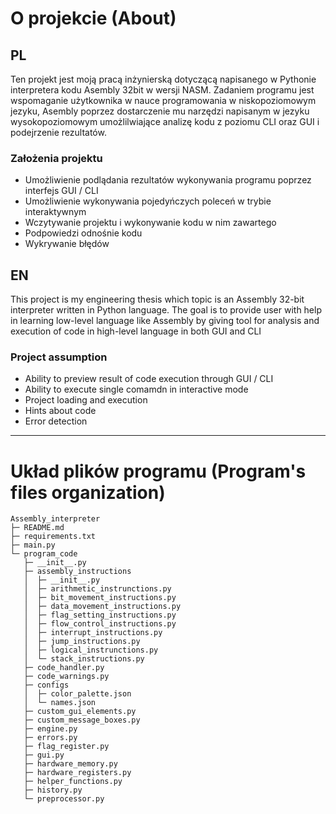 
# O projekcie (About)
## PL
Ten projekt jest moją pracą inżynierską dotyczącą napisanego w Pythonie interpretera kodu Asembly 32bit w wersji NASM. Zadaniem programu jest wspomaganie użytkownika w nauce programowania w niskopoziomowym jezyku, Asembly poprzez dostarczenie mu narzędzi napisanym w jezyku wysokopoziomowym umożlilwiające analizę kodu z poziomu CLI oraz GUI i podejrzenie rezultatów.

### Założenia projektu
- Umożliwienie podlądania rezultatów wykonywania programu poprzez interfejs GUI / CLI
- Umożliwienie wykonywania pojedyńczych poleceń w trybie interaktywnym
- Wczytywanie projektu i wykonywanie kodu w nim zawartego
- Podpowiedzi odnośnie kodu
- Wykrywanie błędów

## EN
This project is my engineering thesis which topic is an Assembly 32-bit interpreter written in Python language. The goal is to provide user with help in learning low-level language like Assembly by giving tool for analysis and execution of code in high-level language in both GUI and CLI

### Project assumption
- Ability to preview result of code execution through GUI / CLI
- Ability to execute single comamdn in interactive mode
- Project loading and execution
- Hints about code
- Error detection

-------

# Układ plików programu (Program's files organization)

```
Assembly_interpreter
├─ README.md
├─ requirements.txt
├─ main.py
└─ program_code
   ├─ __init__.py
   ├─ assembly_instructions
   │  ├─ __init__.py
   │  ├─ arithmetic_instrunctions.py
   │  ├─ bit_movement_instructions.py
   │  ├─ data_movement_instructions.py
   │  ├─ flag_setting_instructions.py
   │  ├─ flow_control_instructions.py
   │  ├─ interrupt_instructions.py
   │  ├─ jump_instructions.py
   │  ├─ logical_instrunctions.py
   │  └─ stack_instructions.py
   ├─ code_handler.py
   ├─ code_warnings.py
   ├─ configs
   │  ├─ color_palette.json
   │  └─ names.json
   ├─ custom_gui_elements.py
   ├─ custom_message_boxes.py
   ├─ engine.py
   ├─ errors.py
   ├─ flag_register.py
   ├─ gui.py
   ├─ hardware_memory.py
   ├─ hardware_registers.py
   ├─ helper_functions.py
   ├─ history.py
   └─ preprocessor.py
```


